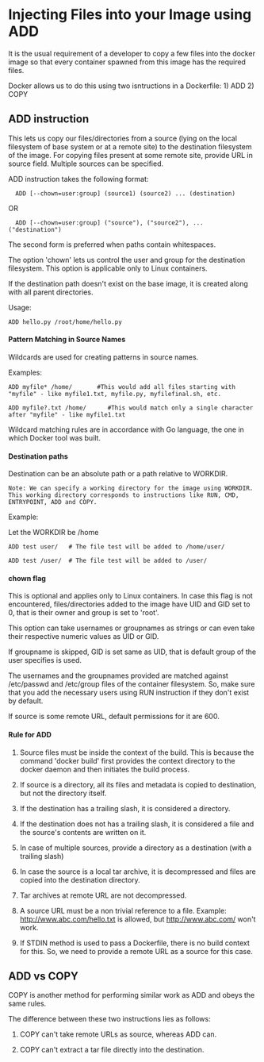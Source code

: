 # Injecting Files into your Image using ADD

It is the usual requirement of a developer to copy a few files into the docker image so that every container spawned from this image has the required files.

Docker allows us to do this using two isntructions in a Dockerfile: 1) ADD 2) COPY

## ADD instruction

This lets us copy our files/directories from a source (lying on the local filesystem of base system or at a remote site) to the destination filesystem of the image.
For copying files present at some remote site, provide URL in source field. Multiple sources can be specified.

ADD instruction takes the following format:

      ADD [--chown=user:group] (source1) (source2) ... (destination)
OR

      ADD [--chown=user:group] ("source"), ("source2"), ... ("destination")

The second form is preferred when paths contain whitespaces.

The option 'chown' lets us control the user and group for the destination filesystem. This option is applicable only to Linux containers.

If the destination path doesn't exist on the base image, it is created along with all parent directories.

Usage:

```
ADD hello.py /root/home/hello.py
```

#### Pattern Matching in Source Names 

Wildcards are used for creating patterns in source names.

Examples:

```
ADD myfile* /home/       #This would add all files starting with "myfile" - like myfile1.txt, myfile.py, myfilefinal.sh, etc.
```

```
ADD myfile?.txt /home/      #This would match only a single character after "myfile" - like myfile1.txt
```

Wildcard matching rules are in accordance with Go language, the one in which Docker tool was built.

#### Destination paths

Destination can be an absolute path or a path relative to WORKDIR.
 ```
 Note: We can specify a working directory for the image using WORKDIR. 
 This working directory corresponds to instructions like RUN, CMD, ENTRYPOINT, ADD and COPY.
 ```
 
Example:
 
Let the WORKDIR be /home
 
 ```
 ADD test user/   # The file test will be added to /home/user/
 
 ADD test /user/  # The file test will be added to /user/
 ```
 
#### chown flag

This is optional and applies only to Linux containers. In case this flag is not encountered, files/directories added to the image have UID and GID set to 0, that is their owner and group is set to 'root'.

This option can take usernames or groupnames as strings or can even take their respective numeric values as UID or GID.

If groupname is skipped, GID is set same as UID, that is default group of the user specifies is used.

The usernames and the groupnames provided are matched against /etc/passwd and /etc/group files of the container filesystem. So, make sure that you add the necessary users using RUN instruction if they don't exist by default.

If source is some remote URL, default permissions for it are 600.

#### Rule for ADD

1) Source files must be inside the context of the build. This is because the command 'docker build' first provides the context directory to the docker daemon and then initiates the build process.

2) If source is a directory, all its files and metadata is copied to destination, but not the directory itself.

3) If the destination has a trailing slash, it is considered a directory.

4) If the destination does not has a trailing slash, it is considered a file and the source's contents are written on it.

5) In case of multiple sources, provide a directory as a destination (with a trailing slash)

6) In case the source is a local tar archive, it is decompressed and files are copied into the destination directory.

7) Tar archives at remote URL are not decompressed.

8) A source URL must be a non trivial reference to a file. Example: http://www.abc.com/hello.txt is allowed, but http://www.abc.com/ won't work.

9) If STDIN method is used to pass a Dockerfile, there is no build context for this. So, we need to provide a remote URL as a source for this case.



## ADD vs COPY

COPY is another method for performing similar work as ADD and obeys the same rules.

The difference between these two instructions lies as follows:

1) COPY can't take remote URLs as source, whereas ADD can.

2) COPY can't extract a tar file directly into the destination.
 

















